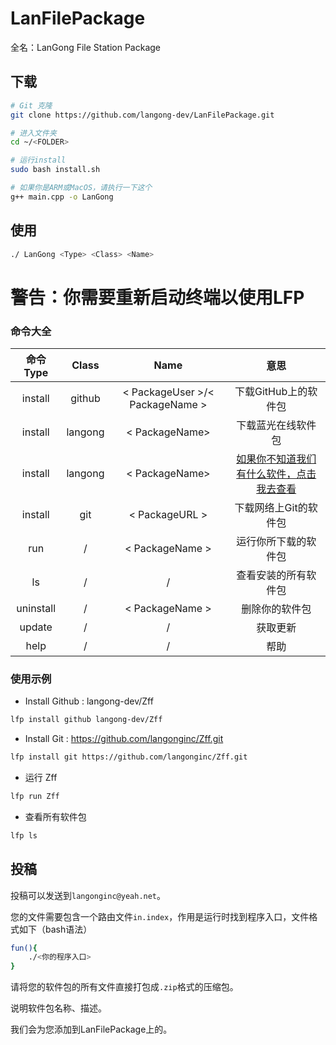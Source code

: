 # LanFilePackage

全名：LanGong File Station Package

## 下载

```bash
# Git 克隆
git clone https://github.com/langong-dev/LanFilePackage.git

# 进入文件夹
cd ~/<FOLDER>

# 运行install
sudo bash install.sh

# 如果你是ARM或MacOS，请执行一下这个
g++ main.cpp -o LanGong
```

## 使用

```bash
./ LanGong <Type> <Class> <Name>
```

# 警告：你需要重新启动终端以使用LFP

### 命令大全

| 命令Type | Class | Name | 意思 |
|:---:|:---:|:---:|:---:|
| install | github | < PackageUser >/< PackageName > | 下载GitHub上的软件包 |
| install | langong | < PackageName> | 下载蓝光在线软件包 |
| install | langong | < PackageName> | [如果你不知道我们有什么软件，点击我去查看](https://langong-dev.github.io/Package/) |
| install | git | < PackageURL > | 下载网络上Git的软件包 |
| run | / | < PackageName > | 运行你所下载的软件包 |
| ls | / | / | 查看安装的所有软件包 |
| uninstall | / | < PackageName > | 删除你的软件包 |
| update | / | / | 获取更新 |
| help | / | / | 帮助 |

### 使用示例

- Install Github : langong-dev/Zff

``` bash
lfp install github langong-dev/Zff
```

- Install Git : https://github.com/langonginc/Zff.git

```bash
lfp install git https://github.com/langonginc/Zff.git
```

- 运行 Zff

```bash
lfp run Zff
```

- 查看所有软件包

```bash
lfp ls
```

## 投稿

投稿可以发送到```langonginc@yeah.net```。

您的文件需要包含一个路由文件```in.index```，作用是运行时找到程序入口，文件格式如下（bash语法）

```bash
fun(){
    ./<你的程序入口>
}
```

请将您的软件包的所有文件直接打包成```.zip```格式的压缩包。

说明软件包名称、描述。

我们会为您添加到LanFilePackage上的。
